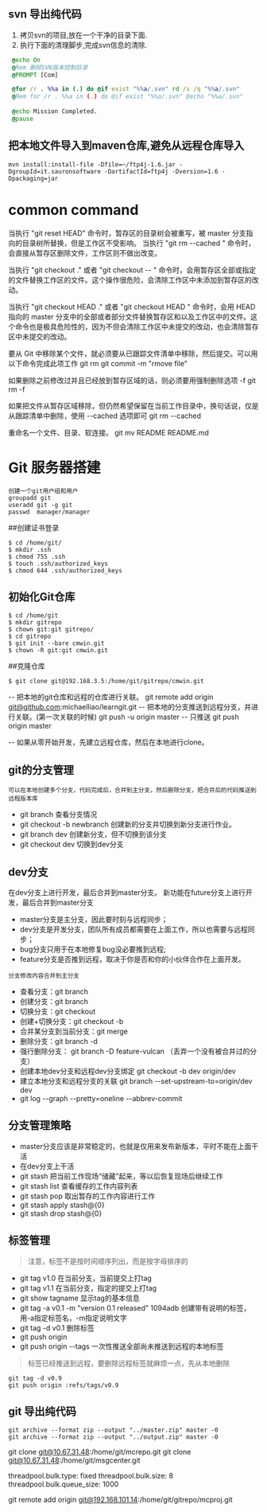 ## svn 导出纯代码
1. 拷贝svn的项目,放在一个干净的目录下面.
2. 执行下面的清理脚步,完成svn信息的清除.
```bat
 @echo On
 @Rem 删除SVN版本控制目录
 @PROMPT [Com]

 @for /r . %%a in (.) do @if exist "%%a/.svn" rd /s /q "%%a/.svn"
 @Rem for /r . %%a in (.) do @if exist "%%a/.svn" @echo "%%a/.svn"
  
 @echo Mission Completed.
 @pause
```


## 把本地文件导入到maven仓库,避免从远程仓库导入
```
mvn install:install-file -Dfile=~/ftp4j-1.6.jar -DgroupId=it.sauronsoftware -DartifactId=ftp4j -Dversion=1.6 -Dpackaging=jar
```

# common command

当执行 "git reset HEAD" 命令时，暂存区的目录树会被重写，被 master 分支指向的目录树所替换，但是工作区不受影响。
当执行 "git rm --cached <file>" 命令时，会直接从暂存区删除文件，工作区则不做出改变。

当执行 "git checkout ." 或者 "git checkout -- <file>" 命令时，会用暂存区全部或指定的文件替换工作区的文件。这个操作很危险，会清除工作区中未添加到暂存区的改动。

当执行 "git checkout HEAD ." 或者 "git checkout HEAD <file>" 命令时，会用 HEAD 指向的 master 分支中的全部或者部分文件替换暂存区和以及工作区中的文件。这个命令也是极具危险性的，因为不但会清除工作区中未提交的改动，也会清除暂存区中未提交的改动。


要从 Git 中移除某个文件，就必须要从已跟踪文件清单中移除，然后提交。可以用以下命令完成此项工作
git rm <file>
git commit -m "rmove file"

如果删除之前修改过并且已经放到暂存区域的话，则必须要用强制删除选项 -f
git rm -f <file>


如果把文件从暂存区域移除，但仍然希望保留在当前工作目录中，换句话说，仅是从跟踪清单中删除，使用 --cached 选项即可
git rm --cached <file>

重命名一个文件、目录、软连接。
git mv README  README.md

# Git 服务器搭建
```
创建一个git用户组和用户
groupadd git
useradd git -g git
passwd  manager/manager
```

##创建证书登录

```
$ cd /home/git/
$ mkdir .ssh
$ chmod 755 .ssh
$ touch .ssh/authorized_keys
$ chmod 644 .ssh/authorized_keys
```

## 初始化Git仓库
```
$ cd /home/git
$ mkdir gitrepo
$ chown git:git gitrepo/
$ cd gitrepo
$ git init --bare cmwin.git
$ chown -R git:git cmwin.git
```

##克隆仓库
```
$ git clone git@192.168.3.5:/home/git/gitrepo/cmwin.git
```
-- 把本地的git仓库和远程的仓库进行关联。
git remote add origin git@github.com:michaelliao/learngit.git 
-- 把本地的分支推送到远程分支，并进行关联。(第一次关联的时候)
git push -u origin master
-- 只推送
git push origin master

-- 如果从零开始开发，先建立远程仓库，然后在本地进行clone。

## git的分支管理
```
可以在本地创建多个分支，代码完成后，合并到主分支，然后删除分支，把合并后的代码推送到远程版本库
```
* git branch     查看分支情况 
* git checkout -b newbranch   创建新的分支并切换到新分支进行作业。
* git branch dev   创建新分支，但不切换到该分支
* git checkout dev  切换到dev分支

## dev分支
在dev分支上进行开发，最后合并到master分支。
新功能在future分支上进行开发，最后合并到master分支
* master分支是主分支，因此要时刻与远程同步；
* dev分支是开发分支，团队所有成员都需要在上面工作，所以也需要与远程同步；
* bug分支只用于在本地修复bug没必要推到远程;
* feature分支是否推到远程，取决于你是否和你的小伙伴合作在上面开发。


```
分支修改内容合并到主分支
```
* 查看分支：git branch
* 创建分支：git branch <name>
* 切换分支：git checkout <name>
* 创建+切换分支：git checkout -b <name>
* 合并某分支到当前分支：git merge <name>
* 删除分支：git branch -d <name>
* 强行删除分支： git branch -D feature-vulcan  （丢弃一个没有被合并过的分支）
* 创建本地dev分支和远程dev分支绑定 git checkout -b dev origin/dev
* 建立本地分支和远程分支的关联 git branch --set-upstream-to=origin/dev dev   
* git log --graph --pretty=oneline --abbrev-commit

## 分支管理策略
* master分支应该是非常稳定的，也就是仅用来发布新版本，平时不能在上面干活
* 在dev分支上干活
* git stash  把当前工作现场“储藏”起来，等以后恢复现场后继续工作
* git stash list   查看缓存的工作内容列表
* git stash pop    取出暂存的工作内容进行工作
* git stash apply stash@{0}
* git stash drop  stash@{0}

## 标签管理 
> 注意，标签不是按时间顺序列出，而是按字母排序的
* git tag v1.0   在当前分支，当前提交上打tag
* git tag v1.1   在当前分支，指定的提交上打tag
* git show tagname  显示tag的基本信息
* git tag -a v0.1 -m "version 0.1 released" 1094adb   创建带有说明的标签，用-a指定标签名，-m指定说明文字
* git tag -d v0.1  删除标签
* git push origin <tagname>
* git push origin --tags   一次性推送全部尚未推送到远程的本地标签
>标签已经推送到远程，要删除远程标签就麻烦一点，先从本地删除
```
git tag -d v0.9
git push origin :refs/tags/v0.9
```

## git 导出纯代码
```
git archive --format zip --output "../master.zip" master -0
git archive --format zip --output "../output.zip" master -0
```


 git clone git@10.67.31.48:/home/git/mcrepo.git
  git clone git@10.67.31.48:/home/git/msgcenter.git


threadpool.bulk.type: fixed
threadpool.bulk.size: 8
threadpool.bulk.queue_size: 1000

git remote add origin git@192.168.101.14:/home/git/gitrepo/mcproj.git
